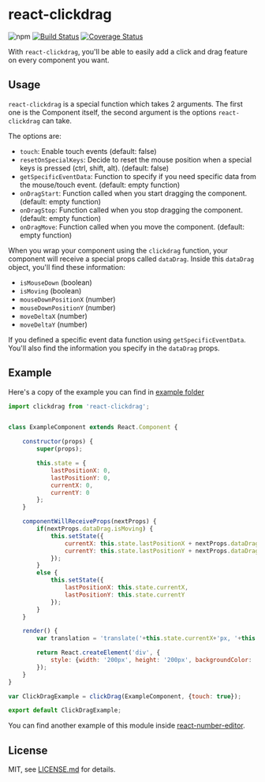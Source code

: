 # react-clickdrag
![npm][npm-version-image] [![Build Status][ci-image]][ci-url] [![Coverage Status][coverage-image]][coverage-url]

With `react-clickdrag`, you'll be able to easily add a click and drag feature on every component you want.

## Usage

`react-clickdrag` is a special function which takes 2 arguments. The first one is the Component itself, the second argument is the options `react-clickdrag` can take.

The options are:
- `touch`: Enable touch events (default: false)
- `resetOnSpecialKeys`: Decide to reset the mouse position when a special keys is pressed (ctrl, shift, alt). (default: false)
- `getSpecificEventData`: Function to specify if you need specific data from the mouse/touch event. (default: empty function)
- `onDragStart`: Function called when you start dragging the component. (default: empty function)
- `onDragStop`: Function called when you stop dragging the component. (default: empty function)
- `onDragMove`: Function called when you move the component. (default: empty function)

When you wrap your component using the `clickdrag` function, your component will receive a special props called `dataDrag`. Inside this `dataDrag` object, you'll find these information:
- `isMouseDown` (boolean)
- `isMoving` (boolean)
- `mouseDownPositionX` (number)
- `mouseDownPositionY` (number)
- `moveDeltaX` (number)
- `moveDeltaY` (number)

If you defined a specific event data function using `getSpecificEventData`. You'll also find the information you specify in the `dataDrag` props.

## Example

Here's a copy of the example you can find in [example folder](/examples/basic/)

```js
import clickdrag from 'react-clickdrag';


class ExampleComponent extends React.Component {

    constructor(props) {
        super(props);

        this.state = {
            lastPositionX: 0,
            lastPositionY: 0,
            currentX: 0,
            currentY: 0
        };
    }

    componentWillReceiveProps(nextProps) {
        if(nextProps.dataDrag.isMoving) {
            this.setState({
                currentX: this.state.lastPositionX + nextProps.dataDrag.moveDeltaX,
                currentY: this.state.lastPositionY + nextProps.dataDrag.moveDeltaY
            });
        }
        else {
            this.setState({
                lastPositionX: this.state.currentX,
                lastPositionY: this.state.currentY
            });
        }
    }

    render() {
        var translation = 'translate('+this.state.currentX+'px, '+this.state.currentY+'px)';

        return React.createElement('div', {
            style: {width: '200px', height: '200px', backgroundColor: 'red', transform: translation}
        });
    }
}

var ClickDragExample = clickDrag(ExampleComponent, {touch: true});

export default ClickDragExample;

```
You can find another example of this module inside [react-number-editor](https://github.com/tleunen/react-number-editor).

## License

MIT, see [LICENSE.md](/LICENSE.md) for details.


[ci-image]: https://circleci.com/gh/tleunen/react-clickdrag.svg?style=shield
[ci-url]: https://circleci.com/gh/tleunen/react-clickdrag
[coverage-image]: https://codecov.io/gh/tleunen/react-clickdrag/branch/master/graph/badge.svg
[coverage-url]: https://codecov.io/gh/tleunen/react-clickdrag
[npm-version-image]: https://img.shields.io/npm/v/react-clickdrag.svg
